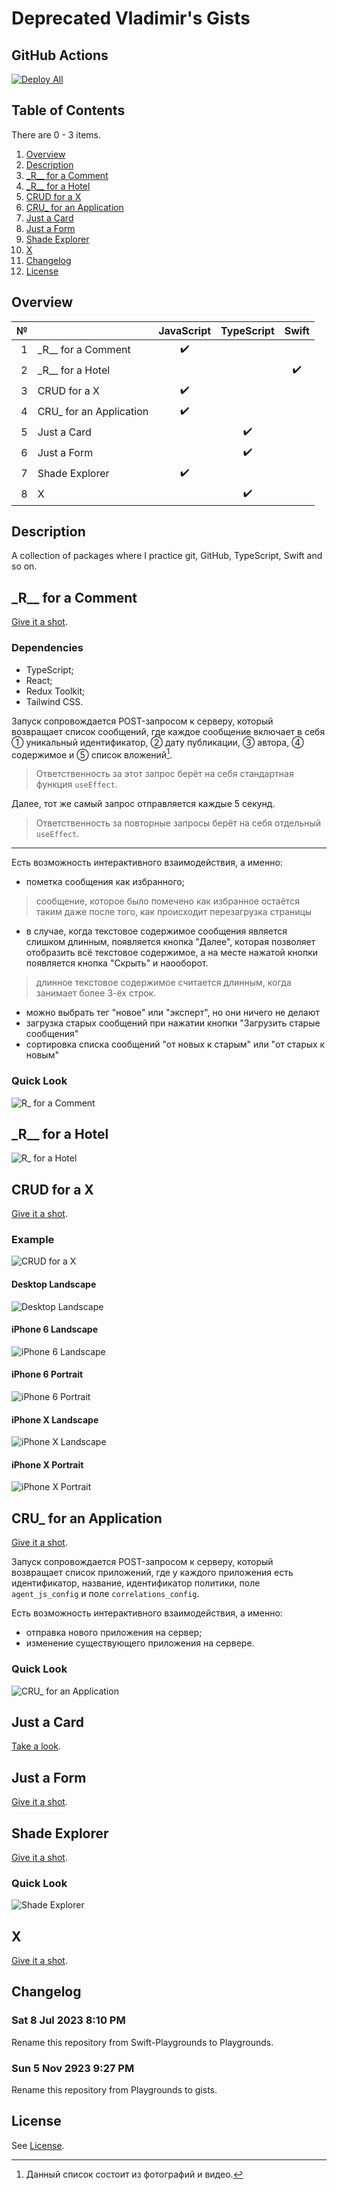 # Deprecated Vladimir's Gists

## GitHub Actions
[![Deploy All](https://github.com/VladimirCreator/gists/actions/workflows/deploy-all.yaml/badge.svg?event=workflow_dispatch)](https://github.com/VladimirCreator/gists/actions/workflows/deploy-all.yaml)

## Table of Contents
There are 0 - 3 items.

1. [Overview](#overview)
1. [Description](#description)
1. [\_R\__ for a Comment](#_r__-for-a-comment)
1. [\_R\__ for a Hotel](#_r__-for-a-hotel)
1. [CRUD for a X](#crud-for-a-x)
1. [CRU_ for an Application](#cru_-for-an-application)
1. [Just a Card](#just-a-card)
1. [Just a Form](#just-a-form)
1. [Shade Explorer](#shade-explorer)
1. [X](#x)
1. [Changelog](#changelog)
1. [License](#license)

## Overview
|№|  |JavaScript|TypeScript|Swift|
|-:|:-|:--------:|:--------:|:---:|
|1|\_R\__ for a Comment|✔️| | |
|2|\_R\__ for a Hotel| | |✔️|
|3|CRUD for a X|✔️| | |
|4|CRU_ for an Application|✔️| | |
|5|Just a Card| |✔️| |
|6|Just a Form| |✔️| |
|7|Shade Explorer|✔️| | |
|8|X| |✔️| |

## Description
A collection of packages where I practice git, GitHub, TypeScript, Swift and so on.

## \_R\__ for a Comment
[Give it a shot](https://vladimircreator.github.io/gists/_r__-for-a-comment/).

### Dependencies
- TypeScript;
- React;
- Redux Toolkit;
- Tailwind CSS.

Запуск сопровождается POST-запросом к серверу, который возвращает список сообщений, где каждое сообщение включает в себя ① уникальный идентификатор, ② дату публикации, ③ автора, ④ содержимое и ⑤ список вложений[^1].

> Ответственность за этот запрос берёт на себя стандартная функция `useEffect`.

Далее, тот же самый запрос отправляется каждые 5 секунд.

> Ответственность за повторные запросы берёт на себя отдельный `useEffect`.

---

Есть возможность интерактивного взаимодействия, а именно:

- пометка сообщения как избранного;

> сообщение, которое было помечено как избранное остаётся таким даже после того, как происходит перезагрузка страницы

- в случае, когда текстовое содержимое сообщения является слишком длинным, появляется кнопка "Далее", которая позволяет отобразить всё текстовое содержимое, а на месте нажатой кнопки появляется кнопка "Скрыть" и наооборот.

> длинное текстовое содержимое считается длинным, когда занимает более 3-ёх строк.

- можно выбрать тег "новое" или "эксперт", но они ничего не делают
- загрузка старых сообщений при нажатии кнопки "Загрузить старые сообщения"
- сортировка списка сообщений "от новых к старым" или "от старых к новым"

### Quick Look
![_R__ for a Comment](./videos/message_fetcher.gif)

## \_R\__ for a Hotel
![_R__ for a Hotel](videos/booking.gif)

## CRUD for a X
[Give it a shot](https://vladimircreator.github.io/gists/crud-for-a-x/).

### Example
![CRUD for a X](./videos/дипломная_работа.gif)

#### Desktop Landscape
![Desktop Landscape](./photos/дипломная_работа/desktop_landscape.png)

#### iPhone 6 Landscape
![iPhone 6 Landscape](./photos/дипломная_работа/iPhone6_landscape.png)

#### iPhone 6 Portrait
![iPhone 6 Portrait](./photos/дипломная_работа/iPhone6_portrait.png)

#### iPhone X Landscape
![iPhone X Landscape](./photos/дипломная_работа/iPhoneX_landscape.png)

#### iPhone X Portrait
![iPhone X Portrait](./photos/дипломная_работа/iPhoneX_portrait.png)

## CRU_ for an Application

[Give it a shot](https://vladimircreator.github.io/gists/cru_-for-an-application/).

Запуск сопровождается POST-запросом к серверу, который возвращает список приложений, где у каждого приложения есть идентификатор, название, идентификатор политики, поле `agent_js_config` и поле `correlations_config`.

Есть возможность интерактивного взаимодействия, а именно:
- отправка нового приложения на сервер;
- изменение существующего приложения на сервере.

### Quick Look
![CRU_ for an Application](./videos/тестовое_задание_0.gif)

## Just a Card
[Take a look](https://vladimircreator.github.io/gists/just-a-card/).

## Just a Form
[Give it a shot](https://vladimircreator.github.io/gists/just-a-form/).

## Shade Explorer
[Give it a shot](https://vladimircreator.github.io/gists/shade-explorer/).

### Quick Look
![Shade Explorer](./videos/shade_explorer.gif)

## X
[Give it a shot](https://vladimircreator.github.io/gists/X/).

## Changelog

### Sat 8 Jul 2023 8:10 PM
Rename this repository from Swift-Playgrounds to Playgrounds.

### Sun 5 Nov 2923 9:27 PM
Rename this repository from Playgrounds to gists.

## License
See [License](LICENSE).

[^1]: Данный список состоит из фотографий и видео.
